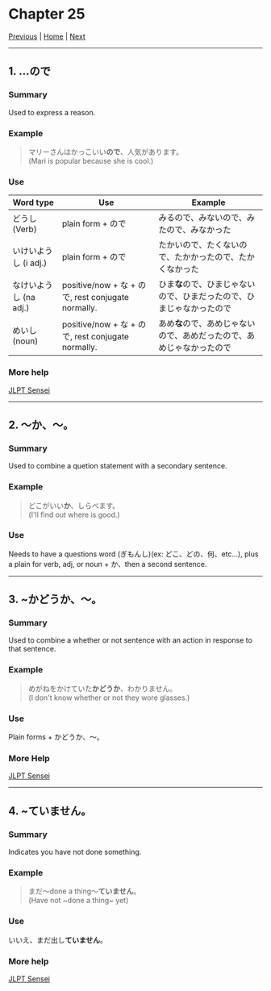 # Chapter 25
[Previous](https://codywahl.github.io/JapaneseLanguageSchoolNotes/pages/J2/24) | [Home](https://codywahl.github.io/JapaneseLanguageSchoolNotes) | [Next](https://codywahl.github.io/JapaneseLanguageSchoolNotes/pages/J2/26)

* * *
## 1. …ので
### Summary  

Used to express a reason. 

### Example  

> マリーさんはかっこいい**ので**、人気があります。     
> (Mari is popular because she is cool.)  

### Use

Word type | Use | Example
------------ | ------------- | -------------
どうし (Verb) | plain form + ので | みるので、みないので、みたので、みなかった 
いけいようし (i adj.) | plain form + ので | たかいので、たくないので、たかかったので、たかくなかった 
なけいようし (na adj.) | positive/now + な + ので, rest conjugate normally. | ひま**な**ので、ひまじゃないので、ひまだったので、ひまじゃなかったので
めいし (noun) | positive/now + な + ので, rest conjugate normally. | あめ**な**ので、あめじゃないので、あめだったので、あめじゃなかったので

### More help
[JLPT Sensei](https://jlptsensei.com/learn-japanese-grammar/%e3%81%ae%e3%81%a7-node/)

* * *
## 2. ～か、～。
### Summary

Used to combine a quetion statement with a secondary sentence. 

### Example

> どこがいい**か**、しらべます。   
> (I'll find out where is good.)   

### Use
Needs to have a questions word (ぎもんし)(ex: どこ、どの、何、etc...), plus a plain for verb, adj, or noun + か、then a second sentence. 

* * *
## 3. ~かどうか、～。
### Summary

Used to combine a whether or not sentence with an action in response to that sentence. 

### Example

> めがねをかけていた**かどうか**、わかりません。      
> (I don't know whether or not they wore glasses.)

### Use
Plain forms + かどうか、～。

### More Help
[JLPT Sensei](https://jlptsensei.com/learn-japanese-grammar/%e3%81%8b%e3%81%a9%e3%81%86%e3%81%8b-ka-dou-ka-meaning/)

* * *
## 4. ~ていません。
### Summary

Indicates you have not done something.

### Example

> まだ～done a thing～**ていません**。      
> (Have not ~done a thing~ yet)

### Use
いいえ、まだ出し**ていません**。

### More help
[JLPT Sensei](https://jlptsensei.com/learn-japanese-grammar/%E3%81%BE%E3%81%A0%EF%BD%9E%E3%81%A6%E3%81%84%E3%81%BE%E3%81%9B%E3%82%93-mada-te-imasen/)